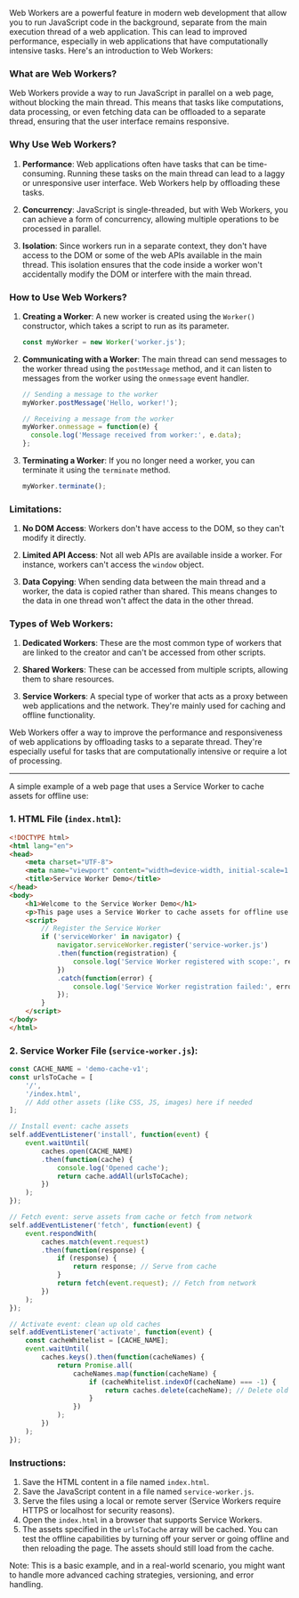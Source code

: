 Web Workers are a powerful feature in modern web development that allow you to run JavaScript code in the background, separate from the main execution thread of a web application. This can lead to improved performance, especially in web applications that have computationally intensive tasks. Here's an introduction to Web Workers:

### What are Web Workers?

Web Workers provide a way to run JavaScript in parallel on a web page, without blocking the main thread. This means that tasks like computations, data processing, or even fetching data can be offloaded to a separate thread, ensuring that the user interface remains responsive.

### Why Use Web Workers?

1. **Performance**: Web applications often have tasks that can be time-consuming. Running these tasks on the main thread can lead to a laggy or unresponsive user interface. Web Workers help by offloading these tasks.

2. **Concurrency**: JavaScript is single-threaded, but with Web Workers, you can achieve a form of concurrency, allowing multiple operations to be processed in parallel.

3. **Isolation**: Since workers run in a separate context, they don't have access to the DOM or some of the web APIs available in the main thread. This isolation ensures that the code inside a worker won't accidentally modify the DOM or interfere with the main thread.

### How to Use Web Workers?

1. **Creating a Worker**: A new worker is created using the `Worker()` constructor, which takes a script to run as its parameter.
   ```javascript
   const myWorker = new Worker('worker.js');
   ```

2. **Communicating with a Worker**: The main thread can send messages to the worker thread using the `postMessage` method, and it can listen to messages from the worker using the `onmessage` event handler.
   ```javascript
   // Sending a message to the worker
   myWorker.postMessage('Hello, worker!');

   // Receiving a message from the worker
   myWorker.onmessage = function(e) {
     console.log('Message received from worker:', e.data);
   };
   ```

3. **Terminating a Worker**: If you no longer need a worker, you can terminate it using the `terminate` method.
   ```javascript
   myWorker.terminate();
   ```

### Limitations:

1. **No DOM Access**: Workers don't have access to the DOM, so they can't modify it directly.

2. **Limited API Access**: Not all web APIs are available inside a worker. For instance, workers can't access the `window` object.

3. **Data Copying**: When sending data between the main thread and a worker, the data is copied rather than shared. This means changes to the data in one thread won't affect the data in the other thread.

### Types of Web Workers:

1. **Dedicated Workers**: These are the most common type of workers that are linked to the creator and can't be accessed from other scripts.

2. **Shared Workers**: These can be accessed from multiple scripts, allowing them to share resources.

3. **Service Workers**: A special type of worker that acts as a proxy between web applications and the network. They're mainly used for caching and offline functionality.

Web Workers offer a way to improve the performance and responsiveness of web applications by offloading tasks to a separate thread. They're especially useful for tasks that are computationally intensive or require a lot of processing.

----------

A simple example of a web page that uses a Service Worker to cache assets for offline use:

### 1. HTML File (`index.html`):

```html
<!DOCTYPE html>
<html lang="en">
<head>
    <meta charset="UTF-8">
    <meta name="viewport" content="width=device-width, initial-scale=1.0">
    <title>Service Worker Demo</title>
</head>
<body>
    <h1>Welcome to the Service Worker Demo</h1>
    <p>This page uses a Service Worker to cache assets for offline use.</p>
    <script>
        // Register the Service Worker
        if ('serviceWorker' in navigator) {
            navigator.serviceWorker.register('service-worker.js')
            .then(function(registration) {
                console.log('Service Worker registered with scope:', registration.scope);
            })
            .catch(function(error) {
                console.log('Service Worker registration failed:', error);
            });
        }
    </script>
</body>
</html>
```

### 2. Service Worker File (`service-worker.js`):

```javascript
const CACHE_NAME = 'demo-cache-v1';
const urlsToCache = [
    '/',
    '/index.html',
    // Add other assets (like CSS, JS, images) here if needed
];

// Install event: cache assets
self.addEventListener('install', function(event) {
    event.waitUntil(
        caches.open(CACHE_NAME)
        .then(function(cache) {
            console.log('Opened cache');
            return cache.addAll(urlsToCache);
        })
    );
});

// Fetch event: serve assets from cache or fetch from network
self.addEventListener('fetch', function(event) {
    event.respondWith(
        caches.match(event.request)
        .then(function(response) {
            if (response) {
                return response; // Serve from cache
            }
            return fetch(event.request); // Fetch from network
        })
    );
});

// Activate event: clean up old caches
self.addEventListener('activate', function(event) {
    const cacheWhitelist = [CACHE_NAME];
    event.waitUntil(
        caches.keys().then(function(cacheNames) {
            return Promise.all(
                cacheNames.map(function(cacheName) {
                    if (cacheWhitelist.indexOf(cacheName) === -1) {
                        return caches.delete(cacheName); // Delete old caches
                    }
                })
            );
        })
    );
});
```

### Instructions:

1. Save the HTML content in a file named `index.html`.
2. Save the JavaScript content in a file named `service-worker.js`.
3. Serve the files using a local or remote server (Service Workers require HTTPS or localhost for security reasons).
4. Open the `index.html` in a browser that supports Service Workers.
5. The assets specified in the `urlsToCache` array will be cached. You can test the offline capabilities by turning off your server or going offline and then reloading the page. The assets should still load from the cache.

Note: This is a basic example, and in a real-world scenario, you might want to handle more advanced caching strategies, versioning, and error handling.


